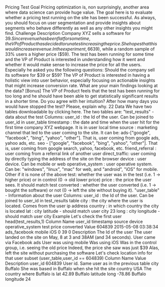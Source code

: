 Pricing Test
Goal
Pricing optimization is, non surprisingly, another area where data science can provide huge
value.
The goal here is to evaluate whether a pricing test running on the site has been successful.
As always, you should focus on user segmentation and provide insights about segments
who behave differently as well as any other insights you might find.
Challenge Description
Company XYZ sells a software for $39. Since revenue has been flat for some time, the VP of
Product has decided to run a test increasing the price. She hopes that this would increase
revenue. In the experiment, 66% of the users have seen the old price ($39), while a random
sample of 33% users a higher price ($59).
The test has been running for some time and the VP of Product is interested in understanding
how it went and whether it would make sense to increase the price for all the users.
Especially he asked you the following questions:
Should the company sell its software for $39 or $59?
The VP of Product is interested in having a holistic view into user behavior, especially
focusing on actionable insights that might increase conversion rate. What are your main
findings looking at the data?
[Bonus] The VP of Product feels that the test has been running for too long and he should
have been able to get statistically significant results in a shorter time. Do you agree with
her intuition? After how many days you would have stopped the test? Please, explain
why.
22
Data
We have two tables downloadable by clicking here.
The two tables are:
"test_results" - data about the test
Columns:
user_id : the Id of the user. Can be joined to user_id in user_table
timestamp : the date and time when the user hit for the first time company XYZ
webpage. It is in user local time
source : marketing channel that led to the user coming to the site. It can be:
ads-["google", "facebook", "bing", "yahoo", "other"]. That is, user coming from
google ads, yahoo ads, etc.
seo - ["google", "facebook", "bing", "yahoo", "other"]. That is, user coming from
google search, yahoo, facebook, etc.
friend_referral : user coming from a referral link of another user
direct_traffic: user coming by directly typing the address of the site on the browser
device : user device. Can be mobile or web
operative_system : user operative system. Can be: "windows", "linux", "mac" for web,
and "android", "iOS" for mobile. Other if it is none of the above
test: whether the user was in the test (i.e. 1 -> higher price) or in control (0 -> old lower
price)
price : the price the user sees. It should match test
converted : whether the user converted (i.e. 1 -> bought the software) or not (0 -> left
the site without buying it).
"user_table" - Information about the user
Columns:
user_id : the Id of the user. Can be joined to user_id in test_results table
city : the city where the user is located. Comes from the user ip address
country : in which country the city is located
lat : city latitude - should match user city
23
long : city longitude - should match user city
Example
Let's check the first user
head(test_results,1)
Column Name
user_id
timestamp
source
device
operative_system
test
price
converted
Value
604839
2015-05-08
03:38:34
ads_facebook
mobile
iOS
0
39
0
Description
The Id of the user
The user landed on the site on May, 8 at 3 and
38AM (and 34 seconds).
User came via Facebook ads
User was using mobile
Was using iOS
Was in the control group, i.e. seeing the old price
Indeed, the price she saw was just $39
Alas, left the site without purchasing the software
Let's check location info for that user
subset (user_table,user_id == 604839)
Column Name
 Value
 Description
user_id
 604839
 User id. Same user as in the previous table
city
 Buffalo
 She was based in Buffalo when she hit the site
country
 USA
 The country where Buffalo is
lat
 42.89
 Buffalo latitude
long
 -78.86
 Buffalo longitude
24
